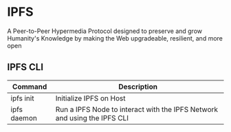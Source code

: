 # IPFS

A Peer-to-Peer Hypermedia Protocol designed to preserve and grow Humanity's Knowledge by making the Web upgradeable, resilient, and more open

## IPFS CLI
|Command|Description|
|---|---|
|ipfs init|Initialize IPFS on Host|
|ipfs daemon|Run a IPFS Node to interact with the IPFS Network and using the IPFS CLI|
